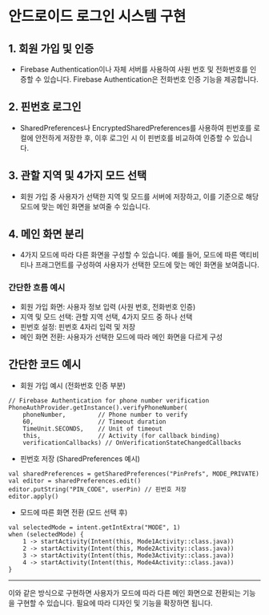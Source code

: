 # 안드로이드 로그인 시스템 구현

## 1. 회원 가입 및 인증
- Firebase Authentication이나 자체 서버를 사용하여 사원 번호 및 전화번호를 인증할 수 있습니다. Firebase Authentication은 전화번호 인증 기능을 제공합니다.

## 2. 핀번호 로그인
- SharedPreferences나 EncryptedSharedPreferences를 사용하여 핀번호를 로컬에 안전하게 저장한 후, 이후 로그인 시 이 핀번호를 비교하여 인증할 수 있습니다.

## 3. 관할 지역 및 4가지 모드 선택
- 회원 가입 중 사용자가 선택한 지역 및 모드를 서버에 저장하고, 이를 기준으로 해당 모드에 맞는 메인 화면을 보여줄 수 있습니다.

## 4. 메인 화면 분리
- 4가지 모드에 따라 다른 화면을 구성할 수 있습니다. 예를 들어, 모드에 따른 액티비티나 프래그먼트를 구성하여 사용자가 선택한 모드에 맞는 메인 화면을 보여줍니다.

### 간단한 흐름 예시
- 회원 가입 화면: 사용자 정보 입력 (사원 번호, 전화번호 인증)
- 지역 및 모드 선택: 관할 지역 선택, 4가지 모드 중 하나 선택
- 핀번호 설정: 핀번호 4자리 입력 및 저장
- 메인 화면 전환: 사용자가 선택한 모드에 따라 메인 화면을 다르게 구성

## 간단한 코드 예시
- 회원 가입 예시 (전화번호 인증 부분)
```
// Firebase Authentication for phone number verification
PhoneAuthProvider.getInstance().verifyPhoneNumber(
    phoneNumber,         // Phone number to verify
    60,                  // Timeout duration
    TimeUnit.SECONDS,    // Unit of timeout
    this,                // Activity (for callback binding)
    verificationCallbacks) // OnVerificationStateChangedCallbacks
```

- 핀번호 저장 (SharedPreferences 예시)
```
val sharedPreferences = getSharedPreferences("PinPrefs", MODE_PRIVATE)
val editor = sharedPreferences.edit()
editor.putString("PIN_CODE", userPin) // 핀번호 저장
editor.apply()
```

- 모드에 따른 화면 전환 (모드 선택 후)
```
val selectedMode = intent.getIntExtra("MODE", 1)
when (selectedMode) {
    1 -> startActivity(Intent(this, Mode1Activity::class.java))
    2 -> startActivity(Intent(this, Mode2Activity::class.java))
    3 -> startActivity(Intent(this, Mode3Activity::class.java))
    4 -> startActivity(Intent(this, Mode4Activity::class.java))
}
```

---

이와 같은 방식으로 구현하면 사용자가 모드에 따라 다른 메인 화면으로 전환되는 기능을 구현할 수 있습니다. 필요에 따라 디자인 및 기능을 확장하면 됩니다.
